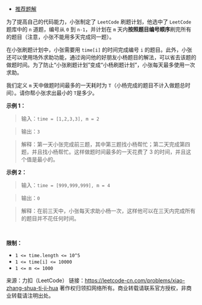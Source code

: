 * [推荐题解](https://leetcode-cn.com/problems/xiao-zhang-shua-ti-ji-hua/solution/xiao-zhang-shua-ti-ji-hua-by-ikaruga/)

为了提高自己的代码能力，小张制定了 ```LeetCode``` 刷题计划，他选中了 ```LeetCode``` 题库中的 ```n``` 道题，编号从 ```0``` 到 ```n-1```，并计划在 ```m``` 天内**按照题目编号顺序**刷完所有的题目（注意，小张不能用多天完成同一题）。

在小张刷题计划中，小张需要用 ```time[i]``` 的时间完成编号 ```i``` 的题目。此外，小张还可以使用场外求助功能，通过询问他的好朋友小杨题目的解法，可以省去该题的做题时间。为了防止“小张刷题计划”变成“小杨刷题计划”，小张每天最多使用一次求助。

我们定义 ```m``` 天中做题时间最多的一天耗时为 ```T```（小杨完成的题目不计入做题总时间）。请你帮小张求出最小的 ```T```是多少。

**示例 1：**

>输入：```time = [1,2,3,3], m = 2```

>输出：```3```

>解释：第一天小张完成前三题，其中第三题找小杨帮忙；第二天完成第四题，并且找小杨帮忙。这样做题时间最多的一天花费了 3 的时间，并且这个值是最小的。

**示例 2：**

>输入：```time = [999,999,999], m = 4```

>输出：```0```

>解释：在前三天中，小张每天求助小杨一次，这样他可以在三天内完成所有的题目并不花任何时间。

 

**限制：**

* ```1 <= time.length <= 10^5```
* ```1 <= time[i] <= 10000```
* ```1 <= m <= 1000```

来源：力扣（LeetCode）
链接：https://leetcode-cn.com/problems/xiao-zhang-shua-ti-ji-hua
著作权归领扣网络所有。商业转载请联系官方授权，非商业转载请注明出处。
